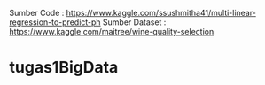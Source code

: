 Sumber Code : https://www.kaggle.com/ssushmitha41/multi-linear-regression-to-predict-ph
Sumber Dataset : https://www.kaggle.com/maitree/wine-quality-selection

# tugas1BigData

